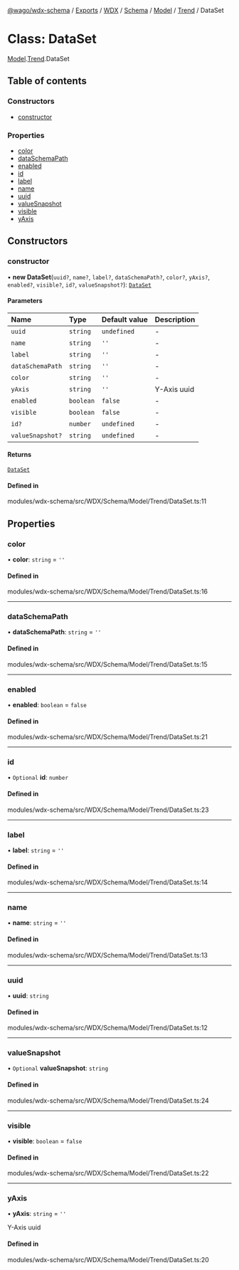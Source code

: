 [@wago/wdx-schema](../README.md) / [Exports](../modules.md) / [WDX](../modules/WDX.md) / [Schema](../modules/WDX.Schema.md) / [Model](../modules/WDX.Schema.Model.md) / [Trend](../modules/WDX.Schema.Model.Trend.md) / DataSet

# Class: DataSet

[Model](../modules/WDX.Schema.Model.md).[Trend](../modules/WDX.Schema.Model.Trend.md).DataSet

## Table of contents

### Constructors

- [constructor](WDX.Schema.Model.Trend.DataSet.md#constructor)

### Properties

- [color](WDX.Schema.Model.Trend.DataSet.md#color)
- [dataSchemaPath](WDX.Schema.Model.Trend.DataSet.md#dataschemapath)
- [enabled](WDX.Schema.Model.Trend.DataSet.md#enabled)
- [id](WDX.Schema.Model.Trend.DataSet.md#id)
- [label](WDX.Schema.Model.Trend.DataSet.md#label)
- [name](WDX.Schema.Model.Trend.DataSet.md#name)
- [uuid](WDX.Schema.Model.Trend.DataSet.md#uuid)
- [valueSnapshot](WDX.Schema.Model.Trend.DataSet.md#valuesnapshot)
- [visible](WDX.Schema.Model.Trend.DataSet.md#visible)
- [yAxis](WDX.Schema.Model.Trend.DataSet.md#yaxis)

## Constructors

### constructor

• **new DataSet**(`uuid?`, `name?`, `label?`, `dataSchemaPath?`, `color?`, `yAxis?`, `enabled?`, `visible?`, `id?`, `valueSnapshot?`): [`DataSet`](WDX.Schema.Model.Trend.DataSet.md)

#### Parameters

| Name | Type | Default value | Description |
| :------ | :------ | :------ | :------ |
| `uuid` | `string` | `undefined` | - |
| `name` | `string` | `''` | - |
| `label` | `string` | `''` | - |
| `dataSchemaPath` | `string` | `''` | - |
| `color` | `string` | `''` | - |
| `yAxis` | `string` | `''` | Y-Axis uuid |
| `enabled` | `boolean` | `false` | - |
| `visible` | `boolean` | `false` | - |
| `id?` | `number` | `undefined` | - |
| `valueSnapshot?` | `string` | `undefined` | - |

#### Returns

[`DataSet`](WDX.Schema.Model.Trend.DataSet.md)

#### Defined in

modules/wdx-schema/src/WDX/Schema/Model/Trend/DataSet.ts:11

## Properties

### color

• **color**: `string` = `''`

#### Defined in

modules/wdx-schema/src/WDX/Schema/Model/Trend/DataSet.ts:16

___

### dataSchemaPath

• **dataSchemaPath**: `string` = `''`

#### Defined in

modules/wdx-schema/src/WDX/Schema/Model/Trend/DataSet.ts:15

___

### enabled

• **enabled**: `boolean` = `false`

#### Defined in

modules/wdx-schema/src/WDX/Schema/Model/Trend/DataSet.ts:21

___

### id

• `Optional` **id**: `number`

#### Defined in

modules/wdx-schema/src/WDX/Schema/Model/Trend/DataSet.ts:23

___

### label

• **label**: `string` = `''`

#### Defined in

modules/wdx-schema/src/WDX/Schema/Model/Trend/DataSet.ts:14

___

### name

• **name**: `string` = `''`

#### Defined in

modules/wdx-schema/src/WDX/Schema/Model/Trend/DataSet.ts:13

___

### uuid

• **uuid**: `string`

#### Defined in

modules/wdx-schema/src/WDX/Schema/Model/Trend/DataSet.ts:12

___

### valueSnapshot

• `Optional` **valueSnapshot**: `string`

#### Defined in

modules/wdx-schema/src/WDX/Schema/Model/Trend/DataSet.ts:24

___

### visible

• **visible**: `boolean` = `false`

#### Defined in

modules/wdx-schema/src/WDX/Schema/Model/Trend/DataSet.ts:22

___

### yAxis

• **yAxis**: `string` = `''`

Y-Axis uuid

#### Defined in

modules/wdx-schema/src/WDX/Schema/Model/Trend/DataSet.ts:20
